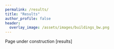 ```yaml
---
permalink: /results/
title: "Results"
author_profile: false
header:
  overlay_image: /assets/images/buildings_bw.png
---
```



Page under construction [results]
